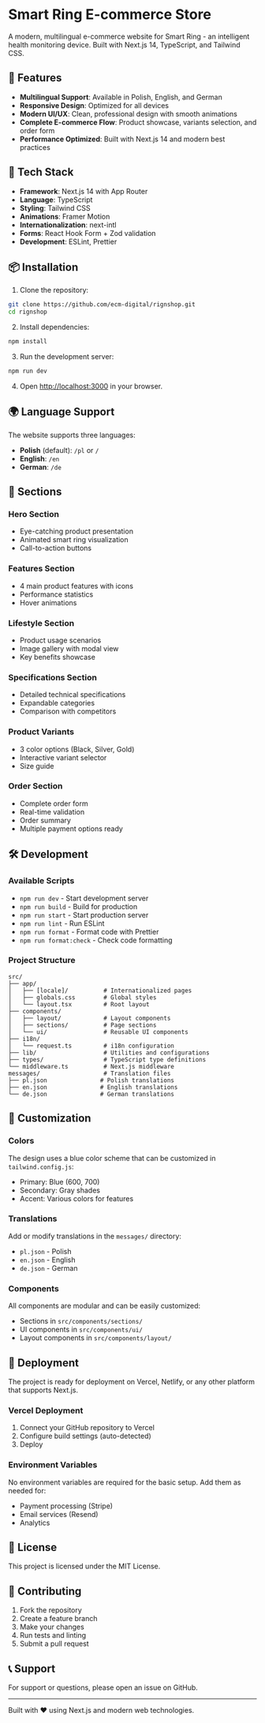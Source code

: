 # Smart Ring E-commerce Store

A modern, multilingual e-commerce website for Smart Ring - an intelligent health monitoring device. Built with Next.js 14, TypeScript, and Tailwind CSS.

## 🌟 Features

- **Multilingual Support**: Available in Polish, English, and German
- **Responsive Design**: Optimized for all devices
- **Modern UI/UX**: Clean, professional design with smooth animations
- **Complete E-commerce Flow**: Product showcase, variants selection, and order form
- **Performance Optimized**: Built with Next.js 14 and modern best practices

## 🚀 Tech Stack

- **Framework**: Next.js 14 with App Router
- **Language**: TypeScript
- **Styling**: Tailwind CSS
- **Animations**: Framer Motion
- **Internationalization**: next-intl
- **Forms**: React Hook Form + Zod validation
- **Development**: ESLint, Prettier

## 📦 Installation

1. Clone the repository:
```bash
git clone https://github.com/ecm-digital/rignshop.git
cd rignshop
```

2. Install dependencies:
```bash
npm install
```

3. Run the development server:
```bash
npm run dev
```

4. Open [http://localhost:3000](http://localhost:3000) in your browser.

## 🌍 Language Support

The website supports three languages:
- **Polish** (default): `/pl` or `/`
- **English**: `/en`
- **German**: `/de`

## 📱 Sections

### Hero Section
- Eye-catching product presentation
- Animated smart ring visualization
- Call-to-action buttons

### Features Section
- 4 main product features with icons
- Performance statistics
- Hover animations

### Lifestyle Section
- Product usage scenarios
- Image gallery with modal view
- Key benefits showcase

### Specifications Section
- Detailed technical specifications
- Expandable categories
- Comparison with competitors

### Product Variants
- 3 color options (Black, Silver, Gold)
- Interactive variant selector
- Size guide

### Order Section
- Complete order form
- Real-time validation
- Order summary
- Multiple payment options ready

## 🛠️ Development

### Available Scripts

- `npm run dev` - Start development server
- `npm run build` - Build for production
- `npm run start` - Start production server
- `npm run lint` - Run ESLint
- `npm run format` - Format code with Prettier
- `npm run format:check` - Check code formatting

### Project Structure

```
src/
├── app/
│   ├── [locale]/          # Internationalized pages
│   ├── globals.css        # Global styles
│   └── layout.tsx         # Root layout
├── components/
│   ├── layout/            # Layout components
│   ├── sections/          # Page sections
│   └── ui/                # Reusable UI components
├── i18n/
│   └── request.ts         # i18n configuration
├── lib/                   # Utilities and configurations
├── types/                 # TypeScript type definitions
└── middleware.ts          # Next.js middleware
messages/                  # Translation files
├── pl.json               # Polish translations
├── en.json               # English translations
└── de.json               # German translations
```

## 🎨 Customization

### Colors
The design uses a blue color scheme that can be customized in `tailwind.config.js`:
- Primary: Blue (600, 700)
- Secondary: Gray shades
- Accent: Various colors for features

### Translations
Add or modify translations in the `messages/` directory:
- `pl.json` - Polish
- `en.json` - English  
- `de.json` - German

### Components
All components are modular and can be easily customized:
- Sections in `src/components/sections/`
- UI components in `src/components/ui/`
- Layout components in `src/components/layout/`

## 🚀 Deployment

The project is ready for deployment on Vercel, Netlify, or any other platform that supports Next.js.

### Vercel Deployment
1. Connect your GitHub repository to Vercel
2. Configure build settings (auto-detected)
3. Deploy

### Environment Variables
No environment variables are required for the basic setup. Add them as needed for:
- Payment processing (Stripe)
- Email services (Resend)
- Analytics

## 📄 License

This project is licensed under the MIT License.

## 🤝 Contributing

1. Fork the repository
2. Create a feature branch
3. Make your changes
4. Run tests and linting
5. Submit a pull request

## 📞 Support

For support or questions, please open an issue on GitHub.

---

Built with ❤️ using Next.js and modern web technologies.